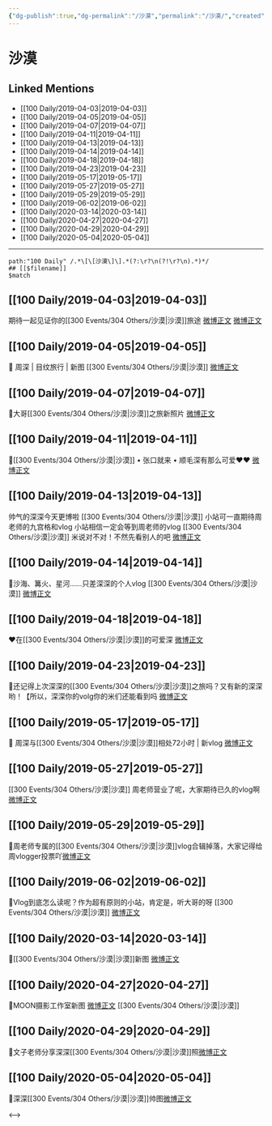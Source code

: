 ```yaml
---
{"dg-publish":true,"dg-permalink":"/沙漠","permalink":"/沙漠/","created":"2023-03-07T20:31:05.000+08:00","updated":"2023-04-10T17:10:14.000+08:00"}
---
```


# 沙漠

## Linked Mentions
- [[100 Daily/2019-04-03\|2019-04-03]]
- [[100 Daily/2019-04-05\|2019-04-05]]
- [[100 Daily/2019-04-07\|2019-04-07]]
- [[100 Daily/2019-04-11\|2019-04-11]]
- [[100 Daily/2019-04-13\|2019-04-13]]
- [[100 Daily/2019-04-14\|2019-04-14]]
- [[100 Daily/2019-04-18\|2019-04-18]]
- [[100 Daily/2019-04-23\|2019-04-23]]
- [[100 Daily/2019-05-17\|2019-05-17]]
- [[100 Daily/2019-05-27\|2019-05-27]]
- [[100 Daily/2019-05-29\|2019-05-29]]
- [[100 Daily/2019-06-02\|2019-06-02]]
- [[100 Daily/2020-03-14\|2020-03-14]]
- [[100 Daily/2020-04-27\|2020-04-27]]
- [[100 Daily/2020-04-29\|2020-04-29]]
- [[100 Daily/2020-05-04\|2020-05-04]]


---

```expander
path:"100 Daily" /.*\[\[沙漠\]\].*(?:\r?\n(?!\r?\n).*)*/
## [[$filename]]
$match
```
## [[100 Daily/2019-04-03\|2019-04-03]]
期待一起见证你的[[300 Events/304 Others/沙漠\|沙漠]]旅途
[微博正文](https://m.weibo.cn/6466290670/4357076702532530)
[微博正文](https://m.weibo.cn/6466290670/4356942019363408)
## [[100 Daily/2019-04-05\|2019-04-05]]
🎵 周深 | 目纹旅行 | 新图 [[300 Events/304 Others/沙漠\|沙漠]]
[微博正文](https://m.weibo.cn/6466290670/4357714714995122)
## [[100 Daily/2019-04-07\|2019-04-07]]
🌿大哥[[300 Events/304 Others/沙漠\|沙漠]]之旅新照片 [微博正文](https://weibo.com/6466290670/HoxQzxSUv)

## [[100 Daily/2019-04-11\|2019-04-11]]
🎵[[300 Events/304 Others/沙漠\|沙漠]] • 张口就来 • 顺毛深有那么可爱❤️❤️
[微博正文](https://m.weibo.cn/6466290670/4359990220869441)
## [[100 Daily/2019-04-13\|2019-04-13]]
帅气的深深今天更博啦 [[300 Events/304 Others/沙漠\|沙漠]]
小站可一直期待周老师的九宫格和vlog
[](https://m.weibo.cn/1736988591/4360619371022501)
小站相信一定会等到周老师的vlog [[300 Events/304 Others/沙漠\|沙漠]]
米说对不对！不然先看别人的吧
[微博正文](https://m.weibo.cn/6466290670/4360652237546152)
## [[100 Daily/2019-04-14\|2019-04-14]]
🌿沙海、篝火、星河……只差深深的个人vlog [[300 Events/304 Others/沙漠\|沙漠]]
[微博正文](https://m.weibo.cn/6466290670/4361107360986286)
## [[100 Daily/2019-04-18\|2019-04-18]]
❤️在[[300 Events/304 Others/沙漠\|沙漠]]的可爱深
[微博正文](https://m.weibo.cn/6466290670/4362514969616486)

## [[100 Daily/2019-04-23\|2019-04-23]]
🌿还记得上次深深的[[300 Events/304 Others/沙漠\|沙漠]]之旅吗？又有新的深深哟！【所以，深深你的volg你的米们还能看到吗
[微博正文](https://m.weibo.cn/6466290670/4364370395383779)
## [[100 Daily/2019-05-17\|2019-05-17]]
🎵 周深与[[300 Events/304 Others/沙漠\|沙漠]]相处72小时 | 新vlog
[微博正文](https://m.weibo.cn/6466290670/4372955045481979)
## [[100 Daily/2019-05-27\|2019-05-27]]
[[300 Events/304 Others/沙漠\|沙漠]]
周老师营业了呢，大家期待已久的vlog啊[微博正文](https://m.weibo.cn/6466290670/4376561920229296)
## [[100 Daily/2019-05-29\|2019-05-29]]
🌟周老师专属的[[300 Events/304 Others/沙漠\|沙漠]]vlog合辑掉落，大家记得给周vlogger投票吖[微博正文](https://m.weibo.cn/6466290670/4377358485989110)
## [[100 Daily/2019-06-02\|2019-06-02]]
🐰Vlog到底怎么读呢？作为超有原则的小站，肯定是，听大哥的呀 [[300 Events/304 Others/沙漠\|沙漠]]
[微博正文](https://m.weibo.cn/6466290670/4378723983715005)

## [[100 Daily/2020-03-14\|2020-03-14]]
💫[[300 Events/304 Others/沙漠\|沙漠]]新图 [微博正文](https://m.weibo.cn/6466290670/4482339726245912)
## [[100 Daily/2020-04-27\|2020-04-27]]
🎵MOON摄影工作室新图 [微博正文](https://m.weibo.cn/6466290670/4498269574713570) [[300 Events/304 Others/沙漠\|沙漠]]

## [[100 Daily/2020-04-29\|2020-04-29]]
🌿文子老师分享深深[[300 Events/304 Others/沙漠\|沙漠]]照[微博正文](https://m.weibo.cn/6466290670/4499114811625121)
## [[100 Daily/2020-05-04\|2020-05-04]]
🎵深深[[300 Events/304 Others/沙漠\|沙漠]]帅图[微博正文](https://m.weibo.cn/6466290670/4500953375573206)

<-->